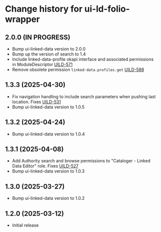 # Change history for ui-ld-folio-wrapper

## 2.0.0 (IN PROGRESS)
* Bump ui-linked-data version to 2.0.0
* Bump up the version of search to 1.4
* Include linked-data-profile okapi interface and associated permissions in ModuleDescriptor [UILD-571]
* Remove obsolete permission `linked-data.profiles.get` [UILD-588]

[UILD-571]: https://folio-org.atlassian.net/browse/UILD-571
[UILD-588]: https://folio-org.atlassian.net/browse/UILD-588

## 1.3.3 (2025-04-30)
* Fix navigation handling to include search parameters when pushing last location. Fixes [UILD-531]
* Bump ui-linked-data version to 1.0.5

[UILD-531]: https://folio-org.atlassian.net/browse/UILD-531

## 1.3.2 (2025-04-24)
* Bump ui-linked-data version to 1.0.4

## 1.3.1 (2025-04-08)
* Add Authority search and browse permissions to "Cataloger - Linked Data Editor" role. Fixes [UILD-527]
* Bump ui-linked-data version to 1.0.3

[UILD-527]: https://folio-org.atlassian.net/browse/UILD-527

## 1.3.0 (2025-03-27)
* Bump ui-linked-data version to 1.0.2

## 1.2.0 (2025-03-12)
* Initial release
